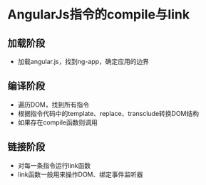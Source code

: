 # AngularJs指令的compile与link #

## 加载阶段 ##

- 加载angular.js，找到ng-app，确定应用的边界

## 编译阶段 ##

- 遍历DOM，找到所有指令
- 根据指令代码中的template、replace、transclude转换DOM结构
- 如果存在compile函数则调用

## 链接阶段 ##

- 对每一条指令运行link函数
- link函数一般用来操作DOM、绑定事件监听器 